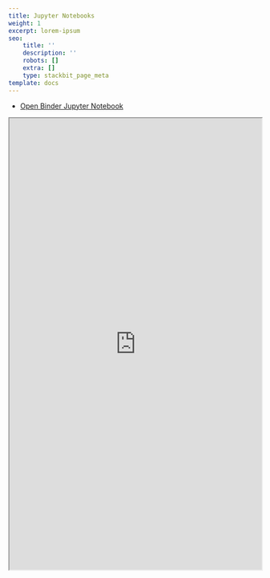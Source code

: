 ```yaml
---
title: Jupyter Notebooks
weight: 1
excerpt: lorem-ipsum
seo:
    title: ''
    description: ''
    robots: []
    extra: []
    type: stackbit_page_meta
template: docs
---
```


-   [Open Binder Jupyter Notebook](https://mybinder.org/v2/gh/bgoonz/Jupyter-Notebooks/439b0b3a1cae4bf7181996f1057221942c0c449f?filepath=00-Guide-to-Web-Scraping.ipynb)

<iframe src="https://mybinder.org/v2/gh/bgoonz/Jupyter-Notebooks/439b0b3a1cae4bf7181996f1057221942c0c449f" height="900px" width="100%">
</iframe>
